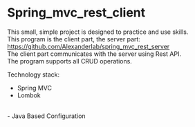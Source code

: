 # Spring_mvc_rest_client

This small, simple project is designed to practice and use skills.<br>
This program is the client part, the server part: https://github.com/AlexanderIab/spring_mvc_rest_server <br>
The client part communicates with the server using Rest API.<br>
The program supports all CRUD operations.
<br>

Technology stack:
- Spring MVC
- Lombok

<br>
- Java Based Configuration
